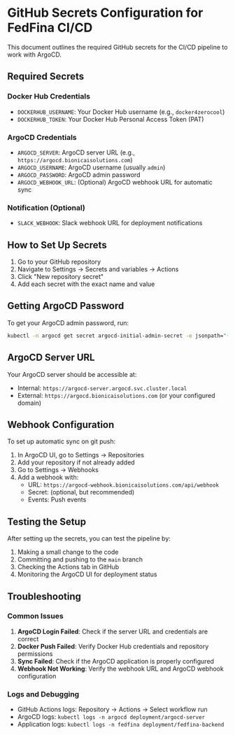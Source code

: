 # GitHub Secrets Configuration for FedFina CI/CD

This document outlines the required GitHub secrets for the CI/CD pipeline to work with ArgoCD.

## Required Secrets

### Docker Hub Credentials
- `DOCKERHUB_USERNAME`: Your Docker Hub username (e.g., `docker4zerocool`)
- `DOCKERHUB_TOKEN`: Your Docker Hub Personal Access Token (PAT)

### ArgoCD Credentials
- `ARGOCD_SERVER`: ArgoCD server URL (e.g., `https://argocd.bionicaisolutions.com`)
- `ARGOCD_USERNAME`: ArgoCD username (usually `admin`)
- `ARGOCD_PASSWORD`: ArgoCD admin password
- `ARGOCD_WEBHOOK_URL`: (Optional) ArgoCD webhook URL for automatic sync

### Notification (Optional)
- `SLACK_WEBHOOK`: Slack webhook URL for deployment notifications

## How to Set Up Secrets

1. Go to your GitHub repository
2. Navigate to Settings → Secrets and variables → Actions
3. Click "New repository secret"
4. Add each secret with the exact name and value

## Getting ArgoCD Password

To get your ArgoCD admin password, run:

```bash
kubectl -n argocd get secret argocd-initial-admin-secret -o jsonpath="{.data.password}" | base64 -d
```

## ArgoCD Server URL

Your ArgoCD server should be accessible at:
- Internal: `https://argocd-server.argocd.svc.cluster.local`
- External: `https://argocd.bionicaisolutions.com` (or your configured domain)

## Webhook Configuration

To set up automatic sync on git push:

1. In ArgoCD UI, go to Settings → Repositories
2. Add your repository if not already added
3. Go to Settings → Webhooks
4. Add a webhook with:
   - URL: `https://argocd-webhook.bionicaisolutions.com/api/webhook`
   - Secret: (optional, but recommended)
   - Events: Push events

## Testing the Setup

After setting up the secrets, you can test the pipeline by:

1. Making a small change to the code
2. Committing and pushing to the `main` branch
3. Checking the Actions tab in GitHub
4. Monitoring the ArgoCD UI for deployment status

## Troubleshooting

### Common Issues

1. **ArgoCD Login Failed**: Check if the server URL and credentials are correct
2. **Docker Push Failed**: Verify Docker Hub credentials and repository permissions
3. **Sync Failed**: Check if the ArgoCD application is properly configured
4. **Webhook Not Working**: Verify the webhook URL and ArgoCD webhook configuration

### Logs and Debugging

- GitHub Actions logs: Repository → Actions → Select workflow run
- ArgoCD logs: `kubectl logs -n argocd deployment/argocd-server`
- Application logs: `kubectl logs -n fedfina deployment/fedfina-backend`
